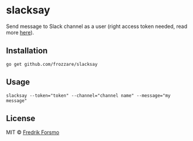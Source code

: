 # slacksay

Send message to Slack channel as a user (right access token needed, read more [here](https://api.slack.com/methods/chat.postMessage#authorship)).

## Installation

```
go get github.com/frozzare/slacksay
```

## Usage

```
slacksay --token="token" --channel="channel name" --message="my message"
```

## License

MIT © [Fredrik Forsmo](https://github.com/frozzare)
